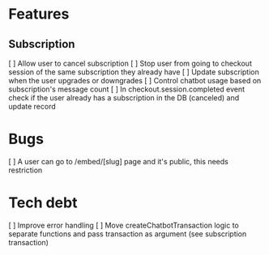 # Features
## Subscription
[ ] Allow user to cancel subscription
[ ] Stop user from going to checkout session of the same subscription they already have
[ ] Update subscription when the user upgrades or downgrades
[ ] Control chatbot usage based on subscription's message count
[ ] In checkout.session.completed event check if the user already has a subscription in the DB (canceled) and update record

# Bugs
[ ] A user can go to /embed/[slug] page and it's public, this needs restriction

# Tech debt
[ ] Improve error handling
[ ] Move createChatbotTransaction logic to separate functions and pass transaction as argument (see subscription transaction)
